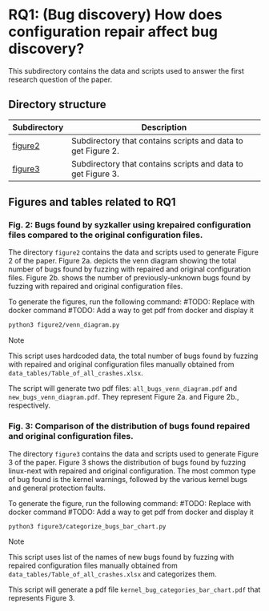 # RQ1: (Bug discovery) How does configuration repair affect bug discovery?
This subdirectory contains the data and scripts used to answer the first research
question of the paper.

## Directory structure
|Subdirectory|Description|
|----|----|
|[figure2](figure2)|Subdirectory that contains scripts and data to get Figure 2.|
|[figure3](figure3)|Subdirectory that contains scripts and data to get Figure 3.|

## Figures and tables related to RQ1
### Fig. 2: Bugs found by syzkaller using krepaired configuration files compared to the original configuration files.
The directory `figure2` contains the data and scripts used to generate Figure 2
of the paper.
Figure 2a. depicts the venn diagram showing the total number of bugs found by
fuzzing with repaired and original configuration files.
Figure 2b. shows the number of previously-unknown bugs found by fuzzing with
repaired and original configuration files.

To generate the figures, run the following command:
#TODO: Replace with docker command
#TODO: Add a way to get pdf from docker and display it
```bash
python3 figure2/venn_diagram.py
```
> [!NOTE]
> This script uses hardcoded data, the total number of bugs found by fuzzing
with repaired and original configuration files manually obtained from `data_tables/Table_of_all_crashes.xlsx`.

The script will generate two pdf files: `all_bugs_venn_diagram.pdf` and `new_bugs_venn_diagram.pdf`.
They represent Figure 2a. and Figure 2b., respectively.

### Fig. 3: Comparison of the distribution of bugs found repaired and original configuration files.
The directory `figure3` contains the data and scripts used to generate Figure 3
of the paper.
Figure 3 shows the distribution of bugs found by fuzzing linux-next with repaired and
original configuration.
The most common type of bug found is the kernel warnings, followed by the
various kernel bugs and general protection faults.

To generate the figure, run the following command:
#TODO: Replace with docker command
#TODO: Add a way to get pdf from docker and display it
```bash
python3 figure3/categorize_bugs_bar_chart.py
```
> [!NOTE]
> This script uses list of the names of new bugs found by fuzzing with repaired
configuration files manually obtained from `data_tables/Table_of_all_crashes.xlsx` and
categorizes them.

This script will generate a pdf file `kernel_bug_categories_bar_chart.pdf` that
represents Figure 3.
